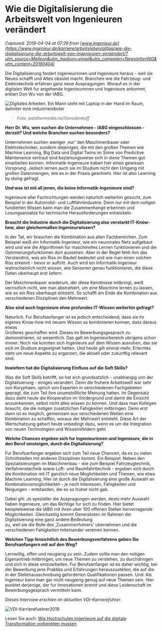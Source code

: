# Wie die Digitalisierung die Arbeitswelt von Ingenieuren verändert

_Captured: 2019-04-04 at 07:29 from [www.ingenieur.de](https://www.ingenieur.de/karriere/arbeitsleben/alltag/wie-die-digitalisierung-die-arbeitswelt-von-ingenieuren-veraendert/?utm_source=Maileon&utm_medium=email&utm_campaign=NewsletterING&utm_content=20190404)_

Die Digitalisierung fordert Ingenieurinnen und Ingenieure heraus - weil sie Neues schafft und Altes obsolet macht. Branchen wie die Fahrzeug- und Elektrotechnik erfahren ganz neue Auspragungen. Worauf es in der digitalen Welt fur angehende Ingenieurinnen und Ingenieure ankommt, erklart Don Wu von der IABG.

![Digitales Arbeiten. Ein Mann steht mit Laptop in der Hand im Raum, dahinter eine industrieroboter](https://www.ingenieur.de/wp-content/uploads/2019/04/Digitales-Arbeiten_B222478428_Gorodenkoff-e1554197381130.jpg)

> _Foto: panthermedia.ne/Gorodenkoff_

**Herr Dr. Wu, wen suchen die Unternehmen - IABG eingeschlossen - derzeit? Und welche Branchen suchen besonders?**

Unternehmen suchen weniger ‚nur' den Maschinenbauer oder Elektrotechniker, sondern diejenigen, die mit den großen Themen wie Machine Learning, Big Data und Digital Twins im Sinne von Predictive Maintenance vertraut sind beziehungsweise sich in diese Themen gut einarbeiten konnen. Informatik-Ingenieure haben hier einen gewissen Vorsprung. Jedoch lernen auch sie im Studium nicht den Umgang mit großen Datenmengen, wie es in der Praxis geschieht. Hier ist also Learning by doing gefragt.

**Und was ist mit all jenen, die keine Informatik-Ingenieure sind?**

Ingenieure aller Fachrichtungen werden naturlich weiterhin gesucht, zum Beispiel in der Automobil- und Luftfahrtindustrie. Denn nur mit dem notigen fundierten Wissen kann man die Zusammenhange erkennen und Losungsansatze fur technische Herausforderungen entwickeln.

**Braucht die Industrie durch die Digitalisierung also verstarkt IT-Know-how, aber gleichermaßen Ingenieurwissen?**

In der Tat, wir brauchen die Kombination aus allen Fachbereichen. Zum Beispiel weiß ein Informatik-Ingenieur, wie ein neuronales Netz aufgebaut wird und wie die Algorithmen fur maschinelles Lernen funktionieren und die Optimierungsfunktionen dort aussehen. Aber in der Regel fehlt ihm das Verstandnis, was ein Riss im Bauteil bedeutet und wie man einen solchen Riss erkennt - bevor er auftritt. Auch wird ein Informatik-Ingenieur wahrscheinlich nicht wissen, wie Sensoren genau funktionieren, die diese Daten uberhaupt erst liefern.

Der Maschinenbauer wiederum, der diese Kenntnisse mitbringt, weiß vermutlich nicht, wie man abstrahiert, um eine Maschine lernen zu lassen, wie so ein Riss uberhaupt entsteht. So schafft am Ende die Kombination aus verschiedenen Disziplinen den Mehrwert.

**Also sind auch Ingenieure ohne profundes IT-Wissen weiterhin gefragt?**

Naturlich. Fur Berufsanfanger ist es jedoch entscheidend, dass sie ihr eigenes Know-how mit neuem Wissen so kombinieren konnen, dass daraus etwas  
Großeres geschaffen wird. Dieses im Bewerbungsgesprach zu demonstrieren, ist wesentlich. Das galt im Ingenieurbereich ubrigens schon immer: Noch nie konnten sich Ingenieure auf dem Wissen ausruhen, das sie sich im Studium angeeignet hatten. Und heute gilt einmal mehr, Erlerntes stets um neue Aspekte zu erganzen, die aktuell oder zukunftig relevant sind.

**Inwiefern hat die Digitalisierung Einfluss auf die Soft Skills?**

Was die Soft Skills betrifft, so hat sich grundsatzlich - unabhangig von der Digitalisierung - einiges verandert. Denn die fruhere Arbeitswelt war sehr von Koryphaen, sprich von Experten in verschiedenen Fachgebieten gepragt, die zum Teil ihre unumstoßliche Meinung hatten. Im Gegensatz dazu steht heute die Kooperation im Vordergrund und damit die Einsicht anzuerkennen, selbst nicht alles wissen zu konnen. Und dass man Kollegen braucht, die die notigen zusatzlichen Fahigkeiten mitbringen. Denn erst dann ist es moglich, gemeinsam aus verschiedenen Welten eine Kombination zu schaffen, woraus der Mehrwert entsteht. Diese Art der Wertschatzung gehort heute unbedingt dazu, wenn es um die Integration von neuen Technologien und Wissensfeldern geht.

**Welche Chancen ergeben sich fur Ingenieurinnen und Ingenieure, die in den Beruf einsteigen, durch die Digitalisierung?**

Fur Berufsanfanger ergeben sich zum Teil neue Chancen, da es zu vielen Schnittstellen mit anderen Disziplinen kommt. Ein Beispiel: Neben den Spezialisierungen im Maschinenbau - wie zum Beispiel Fahrzeugtechnik, Verfahrenstechnik sowie Luft- und Raumfahrttechnik - ergeben sich durch die Kombination mit IT ganzlich neue Moglichkeiten und Themen, wie etwa Machine Learning. Hier ist durch die Digitalisierung eine große Auswahl an Kombinationsmoglichkeiten - je nach Interessen, Fahigkeiten und Neigungen - entstanden, die es so fruher nicht gab.

Dabei gilt: Je spezieller die Auspragungen werden, desto mehr Auswahl haben Ingenieure, um das Richtige fur sich zu finden. Hier bietet beispielsweise die IABG mit ihren uber 100 offenen Stellen hervorragende Moglichkeiten. Gleichzeitig kommt Generalisten im Rahmen der Digitalisierung eine ganz andere Bedeutung  
zu, weil sie die Rolle des ‚Zusammenfuhrers' ubernehmen und die verschiedenen Fahigkeiten miteinander vereinen konnen.

**Welchen Tipp hinsichtlich des Bewerbungsverfahrens geben Sie Berufsanfangern mit auf den Weg?**

Lernwillig, offen und neugierig zu sein. Zudem sollte man den notigen Eigenantrieb mitbringen, um neue Themen zu verstehen, zu durchdringen und sich in diese einzuarbeiten. Fur Berufsanfanger ist es daher wichtig, bei der Bewerbung jene Praktika und Erfahrungen herauszustellen, die auf die in der Stellenausschreibung geforderten Qualifikationen passen. Und: Als Ingenieur kann man gar nicht neugierig genug auf neue Themen sein. Hier punktet derjenige, der fur Innovationen brennt und diese Leidenschaft im Bewerbungsgesprach vermitteln kann.

_Dieses Interview erschien im aktuellen VDI-Karrierefuhrer._

![VDI-Karrierefuehrer2019](https://www.ingenieur.de/wp-content/uploads/2019/03/VDI_Karrierefuehrer2019_INGde_647x323px-520x260.jpg)

Lesen Sie auch: [Wie Hochschulen Ingenieure auf die digitale Transformation vorbereiten mussen](https://www.ingenieur.de/technik/hannover-messe/wie-hochschulen-ingenieure-auf-die-digitale-transformation-vorbereiten-muessen/)
